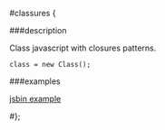 #classures {

###description

Class javascript with closures patterns.

    class = new Class();
    
###examples

[jsbin example](http://jsbin.com/iZinIqO/20/edit?html,js,output)

#};